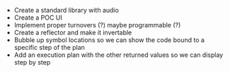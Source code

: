 - Create a standard library with audio
- Create a POC UI
- Implement proper turnovers (?) maybe programmable (?)
- Create a reflector and make it invertable
- Bubble up symbol locations so we can show the code bound to a specific step of the plan
- Add an execution plan with the other returned values so we can display step by step
